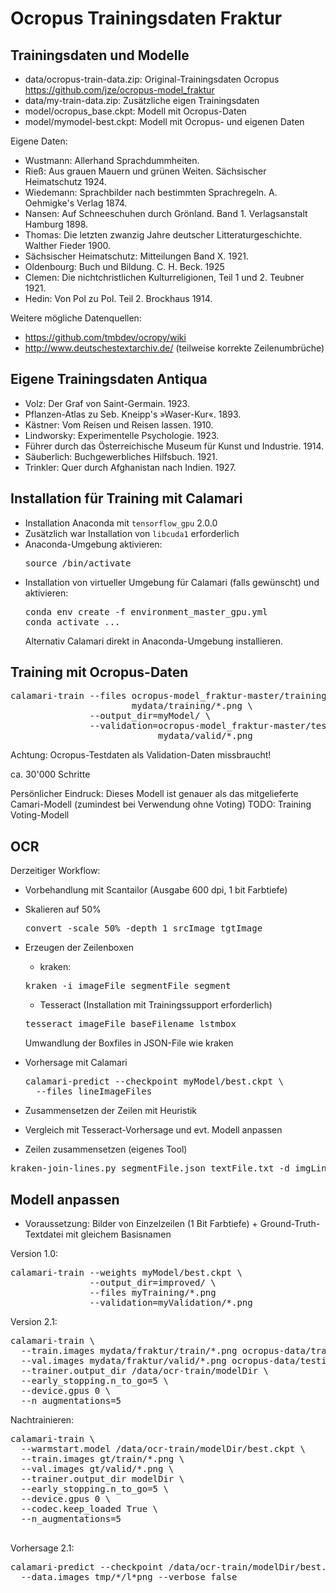 # Ocropus Trainingsdaten Fraktur


## Trainingsdaten und Modelle

* data/ocropus-train-data.zip: Original-Trainingsdaten Ocropus
  https://github.com/jze/ocropus-model_fraktur
* data/my-train-data.zip: Zusätzliche eigen Trainingsdaten
* model/ocropus_base.ckpt: Modell mit Ocropus-Daten
* model/mymodel-best.ckpt: Modell mit Ocropus- und eigenen Daten

Eigene Daten:

* Wustmann: Allerhand Sprachdummheiten.
* Rieß: Aus grauen Mauern und grünen Weiten. Sächsischer Heimatschutz 1924.
* Wiedemann: Sprachbilder nach bestimmten Sprachregeln.
  A. Oehmigke's Verlag 1874.
* Nansen: Auf Schneeschuhen durch Grönland. Band 1. Verlagsanstalt Hamburg 1898.
* Thomas: Die letzten zwanzig Jahre deutscher Litteraturgeschichte.
  Walther Fieder 1900.
* Sächsischer Heimatschutz: Mitteilungen Band X. 1921.
* Oldenbourg: Buch und Bildung. C. H. Beck. 1925
* Clemen: Die nichtchristlichen Kulturreligionen, Teil 1 und 2. Teubner 1921.
* Hedin: Von Pol zu Pol. Teil 2. Brockhaus 1914.

Weitere mögliche Datenquellen:

* https://github.com/tmbdev/ocropy/wiki
* http://www.deutschestextarchiv.de/ (teilweise korrekte Zeilenumbrüche)

## Eigene Trainingsdaten Antiqua

* Volz: Der Graf von Saint-Germain. 1923.
* Pflanzen-Atlas zu Seb. Kneipp's »Waser-Kur«. 1893.
* Kästner: Vom Reisen und Reisen lassen. 1910.
* Lindworsky: Experimentelle Psychologie. 1923.
* Führer durch das Österreichische Museum für Kunst und Industrie. 1914.
* Säuberlich: Buchgewerbliches Hilfsbuch. 1921.
* Trinkler: Quer durch Afghanistan nach Indien. 1927.

## Installation für Training mit Calamari

* Installation Anaconda mit `tensorflow_gpu` 2.0.0
* Zusätzlich war Installation von `libcuda1` erforderlich
* Anaconda-Umgebung aktivieren:
  <pre>
  source <condaDir>/bin/activate
  </pre>
* Installation von virtueller Umgebung für Calamari (falls gewünscht) und
  aktivieren:
  <pre>
  conda env create -f environment_master_gpu.yml
  conda activate ...
  </pre>
  Alternativ Calamari direkt in Anaconda-Umgebung installieren.

## Training mit Ocropus-Daten

<pre>
calamari-train --files ocropus-model_fraktur-master/training/*.bin.png \
                       mydata/training/*.png \
               --output_dir=myModel/ \
               --validation=ocropus-model_fraktur-master/testing/*.bin.png \
                            mydata/valid/*.png
</pre>
Achtung: Ocropus-Testdaten als Validation-Daten missbraucht!

ca. 30'000 Schritte

Persönlicher Eindruck: Dieses Modell ist genauer als das mitgelieferte
Camari-Modell (zumindest bei Verwendung ohne Voting)
TODO: Training Voting-Modell

## OCR

Derzeitiger Workflow:

* Vorbehandlung mit Scantailor (Ausgabe 600 dpi, 1 bit Farbtiefe)

* Skalieren auf 50%
  <pre>
  convert -scale 50% -depth 1 srcImage tgtImage
  </pre>

* Erzeugen der Zeilenboxen
  * kraken:
  <pre>
  kraken -i imageFile segmentFile segment
  </pre>
  
  * Tesseract (Installation mit Trainingssupport erforderlich)
  <pre>
  tesseract imageFile baseFilename lstmbox
  </pre>
  Umwandlung der Boxfiles in JSON-File wie kraken

* Vorhersage mit Calamari
  <pre>
  calamari-predict --checkpoint myModel/best.ckpt \
    --files lineImageFiles
  </pre>

* Zusammensetzen der Zeilen mit Heuristik

* Vergleich mit Tesseract-Vorhersage und evt. Modell anpassen


* Zeilen zusammensetzen (eigenes Tool)

<pre>
kraken-join-lines.py segmentFile.json textFile.txt -d imgLinesDir
</pre>

## Modell anpassen

* Voraussetzung: Bilder von Einzelzeilen (1 Bit Farbtiefe) +
Ground-Truth-Textdatei mit gleichem Basisnamen

Version 1.0:

<pre>
calamari-train --weights myModel/best.ckpt \
               --output_dir=improved/ \
               --files myTraining/*.png
               --validation=myValidation/*.png
</pre>

Version 2.1:

<pre>
calamari-train \
  --train.images mydata/fraktur/train/*.png ocropus-data/training/*.bin.png \
  --val.images mydata/fraktur/valid/*.png ocropus-data/testing/*.bin.png \
  --trainer.output_dir /data/ocr-train/modelDir \
  --early_stopping.n_to_go=5 \
  --device.gpus 0 \
  --n_augmentations=5
</pre>

Nachtrainieren:

<pre>
calamari-train \
  --warmstart.model /data/ocr-train/modelDir/best.ckpt \
  --train.images gt/train/*.png \
  --val.images gt/valid/*.png \
  --trainer.output_dir modelDir \
  --early_stopping.n_to_go=5 \
  --device.gpus 0 \
  --codec.keep_loaded True \
  --n_augmentations=5

</pre>

Vorhersage 2.1:

<pre>
calamari-predict --checkpoint /data/ocr-train/modelDir/best.ckpt \
  --data.images tmp/*/l*png --verbose false
</pre>
